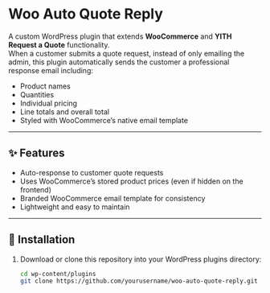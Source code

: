 # Woo Auto Quote Reply

A custom WordPress plugin that extends **WooCommerce** and **YITH Request a Quote** functionality.  
When a customer submits a quote request, instead of only emailing the admin, this plugin automatically sends the customer a professional response email including:

- Product names
- Quantities
- Individual pricing
- Line totals and overall total
- Styled with WooCommerce’s native email template

---

## ✨ Features
- Auto-response to customer quote requests  
- Uses WooCommerce’s stored product prices (even if hidden on the frontend)  
- Branded WooCommerce email template for consistency  
- Lightweight and easy to maintain  

---

## 📂 Installation
1. Download or clone this repository into your WordPress plugins directory:

   ```bash
   cd wp-content/plugins
   git clone https://github.com/yourusername/woo-auto-quote-reply.git
